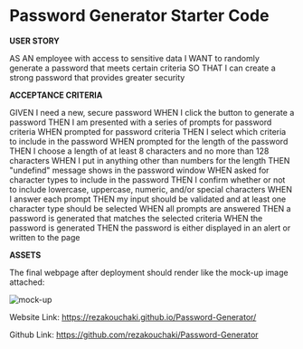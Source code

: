 # Password Generator Starter Code

**USER STORY**

AS AN employee with access to sensitive data
I WANT to randomly generate a password that meets certain criteria
SO THAT I can create a strong password that provides greater security


**ACCEPTANCE CRITERIA**

GIVEN I need a new, secure password
WHEN I click the button to generate a password
THEN I am presented with a series of prompts for password criteria
WHEN prompted for password criteria
THEN I select which criteria to include in the password
WHEN prompted for the length of the password
THEN I choose a length of at least 8 characters and no more than 128 characters
WHEN I put in anything other than numbers for the length
THEN "undefind" message shows in the password window
WHEN asked for character types to include in the password
THEN I confirm whether or not to include lowercase, uppercase, numeric, and/or special characters
WHEN I answer each prompt
THEN my input should be validated and at least one character type should be selected
WHEN all prompts are answered
THEN a password is generated that matches the selected criteria
WHEN the password is generated
THEN the password is either displayed in an alert or written to the page

**ASSETS**

The final webpage after deployment should render like the mock-up image attached:


![mock-up](https://user-images.githubusercontent.com/114640427/211995352-3ff091fb-b16b-4bbc-9105-899986c10aa6.png)


Website Link: https://rezakouchaki.github.io/Password-Generator/

Github Link: https://github.com/rezakouchaki/Password-Generator
